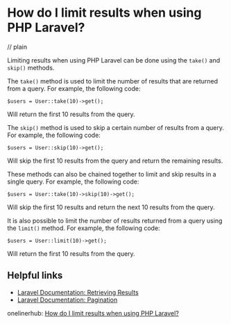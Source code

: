 # How do I limit results when using PHP Laravel?
// plain

Limiting results when using PHP Laravel can be done using the `take()` and `skip()` methods.

The `take()` method is used to limit the number of results that are returned from a query. For example, the following code:
```
$users = User::take(10)->get();
```
Will return the first 10 results from the query.

The `skip()` method is used to skip a certain number of results from a query. For example, the following code:
```
$users = User::skip(10)->get();
```
Will skip the first 10 results from the query and return the remaining results.

These methods can also be chained together to limit and skip results in a single query. For example, the following code:
```
$users = User::take(10)->skip(10)->get();
```
Will skip the first 10 results and return the next 10 results from the query.

It is also possible to limit the number of results returned from a query using the `limit()` method. For example, the following code:
```
$users = User::limit(10)->get();
```
Will return the first 10 results from the query.

## Helpful links

- [Laravel Documentation: Retrieving Results](https://laravel.com/docs/5.7/queries#retrieving-results)
- [Laravel Documentation: Pagination](https://laravel.com/docs/5.7/pagination)

onelinerhub: [How do I limit results when using PHP Laravel?](https://onelinerhub.com/php-laravel/how-do-i-limit-results-when-using-php-laravel)